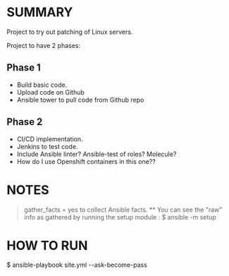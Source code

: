 SUMMARY
=======
Project to try out patching of Linux servers.

Project to have 2 phases:

Phase 1
--------
- Build basic code.
- Upload code on Github
- Ansible tower to pull code from Github repo

Phase 2
-------
- CI/CD implementation.
- Jenkins to test code.
- Include Ansible linter? Ansible-test of roles? Molecule?
- How do I use Openshift containers in this one??


NOTES
=====
> gather_facts = yes to collect Ansible facts.
** You can see the "raw" info as gathered by running the setup module : $ ansible <hostname> -m setup


HOW TO RUN
===========
$ ansible-playbook site.yml --ask-become-pass